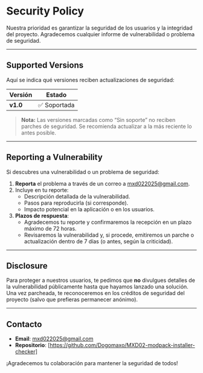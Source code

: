 # Security Policy

Nuestra prioridad es garantizar la seguridad de los usuarios y la integridad del proyecto. Agradecemos cualquier informe de vulnerabilidad o problema de seguridad.

---

## Supported Versions

Aquí se indica qué versiones reciben actualizaciones de seguridad:

| Versión   | Estado    |
|-----------|----------|
| **v1.0** | ✅ Soportada |

> **Nota:** Las versiones marcadas como “Sin soporte” no reciben parches de seguridad. Se recomienda actualizar a la más reciente lo antes posible.

---

## Reporting a Vulnerability

Si descubres una vulnerabilidad o un problema de seguridad:

1. **Reporta** el problema a través de un correo a <mxd022025@gmail.com>.
2. Incluye en tu reporte:
   - Descripción detallada de la vulnerabilidad.
   - Pasos para reproducirla (si corresponde).
   - Impacto potencial en la aplicación o en los usuarios.
3. **Plazos de respuesta**:
   - Agradecemos tu reporte y confirmaremos la recepción en un plazo máximo de 72 horas.
   - Revisaremos la vulnerabilidad y, si procede, emitiremos un parche o actualización dentro de 7 días (o antes, según la criticidad).

---

## Disclosure

Para proteger a nuestros usuarios, te pedimos que **no** divulgues detalles de la vulnerabilidad públicamente hasta que hayamos lanzado una solución. Una vez parcheada, te reconoceremos en los créditos de seguridad del proyecto (salvo que prefieras permanecer anónimo).

---

## Contacto

- **Email**: <mxd022025@gmail.com>
- **Repositorio**: [https://github.com/Dogomaxo/MXD02-modpack-installer-checker]

¡Agradecemos tu colaboración para mantener la seguridad de todos!

